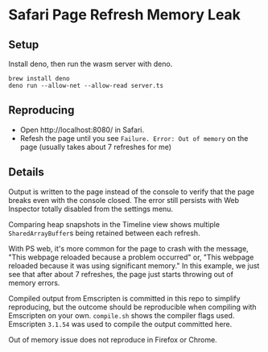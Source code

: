 # Safari Page Refresh Memory Leak

## Setup

Install deno, then run the wasm server with deno.

```
brew install deno
deno run --allow-net --allow-read server.ts
```

## Reproducing

- Open http://localhost:8080/ in Safari.
- Refesh the page until you see `Failure. Error: Out of memory` on the page (usually takes about 7 refreshes for me)

## Details

Output is written to the page instead of the console to verify that the page breaks even with the console closed. The error still persists with Web Inspector totally disabled from the settings menu.

Comparing heap snapshots in the Timeline view shows multiple `SharedArrayBuffer`s being retained between each refresh.

With PS web, it's more common for the page to crash with the message, "This webpage reloaded because a problem occurred" or, "This webpage reloaded because it was using significant memory." In this example, we just see that after about 7 refreshes, the page just starts throwing out of memory errors.

Compiled output from Emscripten is committed in this repo to simplify reproducing, but the outcome should be reproducible when compiling with Emscripten on your own. `compile.sh` shows the compiler flags used. Emscripten `3.1.54` was used to compile the output committed here.

Out of memory issue does not reproduce in Firefox or Chrome.
